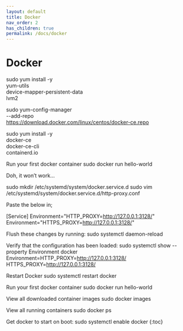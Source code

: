 ```yaml
---
layout: default
title: Docker
nav_order: 2
has_children: true
permalink: /docs/docker
---
```


# Docker

sudo yum install -y \
  yum-utils \
  device-mapper-persistent-data \
  lvm2

sudo yum-config-manager \
    --add-repo \
    https://download.docker.com/linux/centos/docker-ce.repo

sudo yum install -y \
  docker-ce \
  docker-ce-cli \
  containerd.io


Run your first docker container
sudo docker run hello-world


Doh, it won’t work…

sudo mkdir /etc/systemd/system/docker.service.d
sudo vim /etc/systemd/system/docker.service.d/http-proxy.conf

Paste the below in;

[Service]
Environment="HTTP_PROXY=http://127.0.0.1:3128/"
Environment="HTTPS_PROXY=http://127.0.0.1:3128/"

Flush these changes by running:
sudo systemctl daemon-reload


Verify that the configuration has been loaded:
sudo systemctl show --property Environment docker
Environment=HTTP_PROXY=http://127.0.0.1:3128/ HTTPS_PROXY=http://127.0.0.1:3128/


Restart Docker
sudo systemctl restart docker

Run your first docker container
sudo docker run hello-world

View all downloaded container images
sudo docker images

View all running containers
sudo docker ps

Get docker to start on boot:
sudo systemctl enable docker
{:toc}